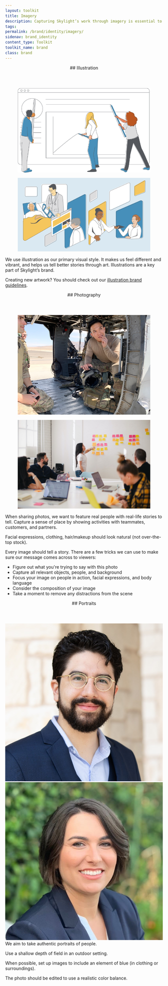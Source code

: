 ```yaml
---
layout: toolkit
title: Imagery
description: Capturing Skylight’s work through imagery is essential to telling a compelling story about our impact on public services. We offer guidance around what makes our visual style distinctive and provide tips on what makes an effective visual.
tags:
permalink: /brand/identity/imagery/
sidenav: brand_identity
content_type: Toolkit
toolkit_name: brand
class: brand
---
```


<div class="brand__content-section grid">
  <header class="grid__heading" markdown="1">
## Illustration
  </header>
  <div class="grid__image section__container p-5">
    <figure class="mb-0">
      <img class="w-100" src="/img/services-microconsulting.svg" alt="A few people collaborating on a large project (small people holding big pencils, filling out a larger than life chart)">
    </figure>
    <figure class="mb-0">
      <img class="mt-5" src="/img/projects/va_diffusion_marketplace/diffusion-marketplace.svg" alt="Doctors, administrators, and veteran patients interacting through digital panes.">
    </figure>
  </div>
  <div class="grid__content" markdown="1">
We use illustration as our primary visual style. It makes us feel different and vibrant, and helps us tell better stories through art. Illustrations are a key part of Skylight’s brand.

Creating new artwork? You should check out our [illustration brand guidelines](/brand/illustration/principles/).
  </div>
</div>

<div class="brand__content-section grid">
  <header class="grid__heading" markdown="1">
## Photography
  </header>
  <div class="grid__image section__container p-5">
    <figure class="mb-0">
      <img class="" src="/img/brand/identity/imagery/photography.jpg" alt="Two airmen sitting inside an aircraft">
    </figure>
    <figure class="mb-0">
      <img class="mt-5" src="/img/brand/identity/imagery/photography-2.jpg" alt="A woman pointing to Post-it Notes on a wall while people watch and listen">
    </figure>
  </div>
  <div class="grid__content" markdown="1">
When sharing photos, we want to feature real people with real-life stories to tell. Capture a sense of place by showing activities with teammates, customers, and partners.

Facial expressions, clothing, hair/makeup should look natural (not over-the-top stock).

Every image should tell a story. There are a few tricks we can use to make sure our message comes across to viewers:

- Figure out what you're trying to say with this photo
- Capture all relevant objects, people, and background
- Focus your image on people in action, facial expressions, and body language
- Consider the composition of your image
- Take a moment to remove any distractions from the scene
</div>
</div>

<div class="brand__content-section grid">
  <header class="grid__heading" markdown="1">
## Portraits
  </header>
  <div class="grid__image section__container p-5">
    <div class="row no-gutters mb-0">
      <div class="col-sm-6">
        <img class="" src="/img/people/gabriel-ramirez.jpg" alt="Gabriel Ramirez headshot">
      </div>
      <div class="col-sm-6 mt-5 mt-sm-0">
        <img class="" src="/img/people/maya-benari.jpg" alt="Maya Benari headshot">
      </div>
    </div>
  </div>
  <div class="grid__content" markdown="1">
We aim to take authentic portraits of people.

Use a shallow depth of field in an outdoor setting.

When possible, set up images to include an element of blue (in clothing or surroundings).

The photo should be edited to use a realistic color balance.
  </div>
</div>
